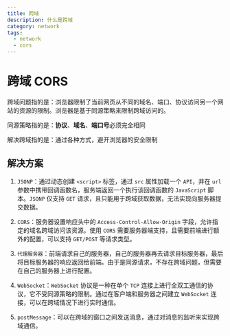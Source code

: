 ```yaml
---
title: 跨域
description: 什么是跨域
category: network
tags:
  - network
  - cors
---
```


# 跨域 CORS

跨域问题指的是：浏览器限制了当前网页从不同的域名、端口、协议访问另一个网站的资源的限制。浏览器是基于同源策略来限制跨域访问的。

同源策略指的是：**协议**、**域名**、**端口号**必须完全相同

解决跨域指的是：通过各种方式，避开浏览器的安全限制

## 解决方案

1. `JSONP`：通过动态创建 `<script>` 标签，通过 `src` 属性加载一个 `API`，并在 `url`
   参数中携带回调函数名，服务端返回一个执行该回调函数的 `JavaScript` 脚本。`JSONP` 仅支持 `GET`
   请求，且只能用于跨域获取数据，无法实现向服务器提交数据。

2. `CORS`：服务器设置响应头中的 `Access-Control-Allow-Origin` 字段，允许指定的域名跨域访问该资源。使用 `CORS`
   需要服务器端支持，且需要前端进行额外的配置，可以支持 `GET/POST` 等请求类型。

3. `代理服务器`：前端请求自己的服务器，自己的服务器再去请求目标服务器，最后将目标服务器的响应返回给前端。由于是同源请求，不存在跨域问题，但需要在自己的服务器上进行配置。

4. `WebSocket`：`WebSocket` 协议是一种在单个 `TCP`
   连接上进行全双工通信的协议，它不受同源策略的限制。通过在客户端和服务器之间建立 `WebSocket` 连接，可以在跨域情况下进行实时通信。

5. `postMessage`：可以在跨域的窗口之间发送消息，通过对消息的监听来实现跨域通信。
